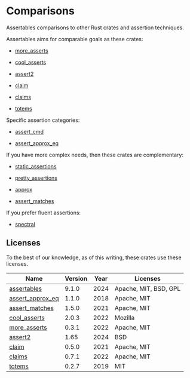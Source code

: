 # Comparisons

Assertables comparisons to other Rust crates and assertion techniques.

Assertables aims for comparable goals as these crates:

* [more_asserts](more_asserts) <!-- 13,100,250 -->

* [cool_asserts](cool_asserts) <!-- 2,205,482 -->

* [assert2](assert2) <!-- 846,247 -->

* [claim](claim) <!-- 412,181 -->

* [claims](claims) <!-- 688,304 -->

* [totems](totems) <!-- 26,229 -->

Specific assertion categories:

* [assert_cmd](assert_cmd) <!--  17,960,529 -->

* [assert_approx_eq](assert_approx_eq) <!-- 4,333,267 -->

If you have more complex needs, then these crates are complementary:

* [static_assertions](static_assertions) <!--  126,564,971 -->

* [pretty_assertions](pretty_assertions) <!-- 49,710,216 -->

* [approx](approx) <!-- 36,278,843 -->

* [assert_matches](assert_matches) <!-- 20,754,383 -->

If you prefer fluent assertions:

* [spectral](spectral) <!-- 541,786 -->

## Licenses

To the best of our knowledge, as of this writing, these crates use these licenses.

| Name                                                | Version | Year | Licenses                    |
|-----------------------------------------------------|---------|------|-----------------------------|
| [assertables](https://crates.io/crates/assertables) | 9.1.0   | 2024 | Apache, MIT, BSD, GPL       |
| [assert_approx_eq](assert_approx_eq)                | 1.1.0   | 2018 | Apache, MIT                 |
| [assert_matches](assert_matches)                    | 1.5.0   | 2021 | Apache, MIT                 | 
| [cool_asserts](cool_asserts)                        | 2.0.3   | 2022 | Mozilla                     |
| [more_asserts](more_asserts)                        | 0.3.1   | 2022 | Apache, MIT                 |
| [assert2](assert2)                                  | 1.65    | 2024 | BSD                         |
| [claim](claim)                                      | 0.5.0   | 2021 | Apache, MIT                 |
| [claims](claims)                                    | 0.7.1   | 2022 | Apache, MIT                 |
| [totems](totems)                                    | 0.2.7   | 2019 | MIT                         |
